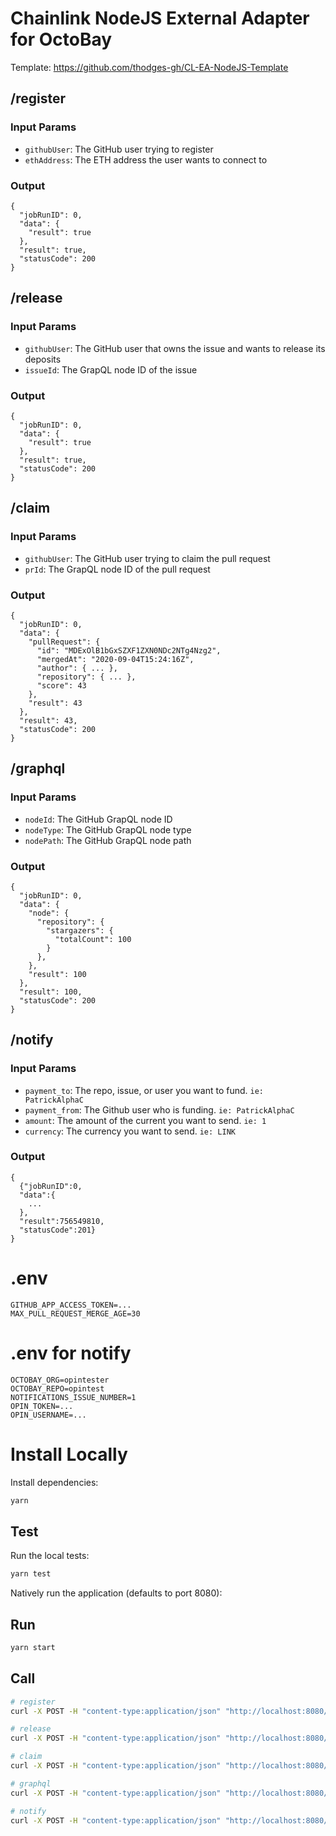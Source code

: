 # Chainlink NodeJS External Adapter for OctoBay

Template: https://github.com/thodges-gh/CL-EA-NodeJS-Template

## /register

### Input Params

- `githubUser`: The GitHub user trying to register
- `ethAddress`: The ETH address the user wants to connect to

### Output

```
{
  "jobRunID": 0,
  "data": {
    "result": true
  },
  "result": true,
  "statusCode": 200
}
```

## /release

### Input Params

- `githubUser`: The GitHub user that owns the issue and wants to release its deposits
- `issueId`: The GrapQL node ID of the issue

### Output

```
{
  "jobRunID": 0,
  "data": {
    "result": true
  },
  "result": true,
  "statusCode": 200
}
```

## /claim

### Input Params

- `githubUser`: The GitHub user trying to claim the pull request
- `prId`: The GrapQL node ID of the pull request

### Output

```
{
  "jobRunID": 0,
  "data": {
    "pullRequest": {
      "id": "MDExOlB1bGxSZXF1ZXN0NDc2NTg4Nzg2",
      "mergedAt": "2020-09-04T15:24:16Z",
      "author": { ... },
      "repository": { ... },
      "score": 43
    },
    "result": 43
  },
  "result": 43,
  "statusCode": 200
}
```

## /graphql

### Input Params

- `nodeId`: The GitHub GrapQL node ID
- `nodeType`: The GitHub GrapQL node type
- `nodePath`: The GitHub GrapQL node path

### Output

```
{
  "jobRunID": 0,
  "data": {
    "node": {
      "repository": {
        "stargazers": {
          "totalCount": 100
        }
      },
    },
    "result": 100
  },
  "result": 100,
  "statusCode": 200
}
```

## /notify

### Input Params

- `payment_to`: The repo, issue, or user you want to fund. ```ie: PatrickAlphaC```
- `payment_from`: The Github user who is funding. ```ie: PatrickAlphaC```
- `amount`: The amount of the current you want to send. ```ie: 1```
- `currency`: The currency you want to send. ```ie: LINK```

### Output

```
{
  {"jobRunID":0,
  "data":{
    ...
  },
  "result":756549810,
  "statusCode":201}
}
```

# .env

```
GITHUB_APP_ACCESS_TOKEN=...
MAX_PULL_REQUEST_MERGE_AGE=30
```

# .env for notify

```
OCTOBAY_ORG=opintester
OCTOBAY_REPO=opintest
NOTIFICATIONS_ISSUE_NUMBER=1
OPIN_TOKEN=...
OPIN_USERNAME=...
```

# Install Locally

Install dependencies:

```bash
yarn
```

## Test

Run the local tests:

```bash
yarn test
```

Natively run the application (defaults to port 8080):

## Run

```bash
yarn start
```

## Call

```bash
# register
curl -X POST -H "content-type:application/json" "http://localhost:8080/register" --data '{ "id": 0, "data": { "githubUser": "mktcode", "ethAddress": "0x2771..." } }'

# release
curl -X POST -H "content-type:application/json" "http://localhost:8080/release" --data '{ "id": 0, "data": { "githubUser": "mktcode", "issueId": "MDExOlB..." } }'

# claim
curl -X POST -H "content-type:application/json" "http://localhost:8080/claim" --data '{ "id": 0, "data": { "githubUser": "mktcode", "prId": "MDExOlB..." } }'

# graphql
curl -X POST -H "content-type:application/json" "http://localhost:8080/graphql" --data '{ "id": 0, "data": { "nodeId": "MDExOlB...", "nodeType": "Issue", "nodePath": "repository.stargazers.totalCount" } }'

# notify
curl -X POST -H "content-type:application/json" "http://localhost:8080/notify" --data '{ "id": 0, "data": {"payment_to":"PatrickAlphaC", "payment_from":"opintester", "amount":1, "currency":"LINK" } }'
```
